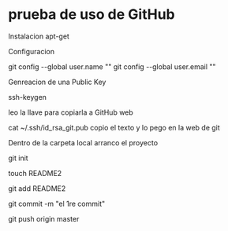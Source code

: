 prueba de uso de GitHub
=======================

Instalacion
apt-get

Configuracion 

git config --global user.name ""
git config --global user.email ""

Genreacion de una Public Key

ssh-keygen

leo la llave para copiarla a GitHub web

cat ~/.ssh/id_rsa_git.pub
copio el texto y lo pego en la web de git

Dentro de la carpeta local arranco el proyecto

git init

touch README2

git add README2

git commit -m "el 1re commit"

git push origin master

